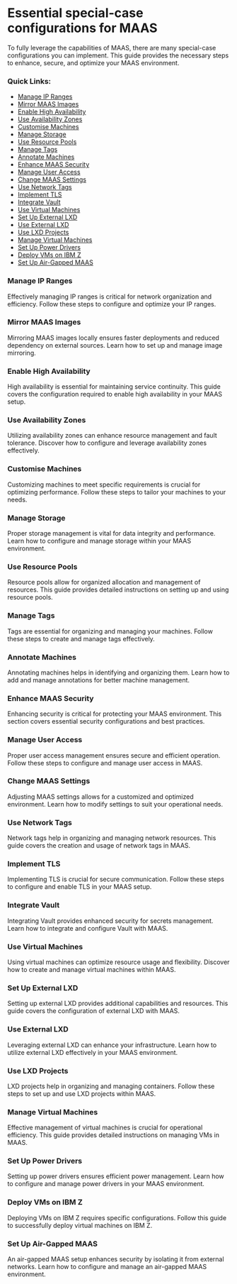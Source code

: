 # Essential special-case configurations for MAAS

To fully leverage the capabilities of MAAS, there are many special-case configurations you can implement. This guide provides the necessary steps to enhance, secure, and optimize your MAAS environment.

### Quick Links:
- [Manage IP Ranges](#manage-ip-ranges)
- [Mirror MAAS Images](#mirror-maas-images)
- [Enable High Availability](#enable-high-availability)
- [Use Availability Zones](#use-availability-zones)
- [Customise Machines](#customise-machines)
- [Manage Storage](#manage-storage)
- [Use Resource Pools](#use-resource-pools)
- [Manage Tags](#manage-tags)
- [Annotate Machines](#annotate-machines)
- [Enhance MAAS Security](#enhance-maas-security)
- [Manage User Access](#manage-user-access)
- [Change MAAS Settings](#change-maas-settings)
- [Use Network Tags](#use-network-tags)
- [Implement TLS](#implement-tls)
- [Integrate Vault](#integrate-vault)
- [Use Virtual Machines](#use-virtual-machines)
- [Set Up External LXD](#set-up-external-lxd)
- [Use External LXD](#use-external-lxd)
- [Use LXD Projects](#use-lxd-projects)
- [Manage Virtual Machines](#manage-virtual-machines)
- [Set Up Power Drivers](#set-up-power-drivers)
- [Deploy VMs on IBM Z](#deploy-vms-on-ibm-z)
- [Set Up Air-Gapped MAAS](#set-up-air-gapped-maas)

### Manage IP Ranges
Effectively managing IP ranges is critical for network organization and efficiency. Follow these steps to configure and optimize your IP ranges.

### Mirror MAAS Images
Mirroring MAAS images locally ensures faster deployments and reduced dependency on external sources. Learn how to set up and manage image mirroring.

### Enable High Availability
High availability is essential for maintaining service continuity. This guide covers the configuration required to enable high availability in your MAAS setup.

### Use Availability Zones
Utilizing availability zones can enhance resource management and fault tolerance. Discover how to configure and leverage availability zones effectively.

### Customise Machines
Customizing machines to meet specific requirements is crucial for optimizing performance. Follow these steps to tailor your machines to your needs.

### Manage Storage
Proper storage management is vital for data integrity and performance. Learn how to configure and manage storage within your MAAS environment.

### Use Resource Pools
Resource pools allow for organized allocation and management of resources. This guide provides detailed instructions on setting up and using resource pools.

### Manage Tags
Tags are essential for organizing and managing your machines. Follow these steps to create and manage tags effectively.

### Annotate Machines
Annotating machines helps in identifying and organizing them. Learn how to add and manage annotations for better machine management.

### Enhance MAAS Security
Enhancing security is critical for protecting your MAAS environment. This section covers essential security configurations and best practices.

### Manage User Access
Proper user access management ensures secure and efficient operation. Follow these steps to configure and manage user access in MAAS.

### Change MAAS Settings
Adjusting MAAS settings allows for a customized and optimized environment. Learn how to modify settings to suit your operational needs.

### Use Network Tags
Network tags help in organizing and managing network resources. This guide covers the creation and usage of network tags in MAAS.

### Implement TLS
Implementing TLS is crucial for secure communication. Follow these steps to configure and enable TLS in your MAAS setup.

### Integrate Vault
Integrating Vault provides enhanced security for secrets management. Learn how to integrate and configure Vault with MAAS.

### Use Virtual Machines
Using virtual machines can optimize resource usage and flexibility. Discover how to create and manage virtual machines within MAAS.

### Set Up External LXD
Setting up external LXD provides additional capabilities and resources. This guide covers the configuration of external LXD with MAAS.

### Use External LXD
Leveraging external LXD can enhance your infrastructure. Learn how to utilize external LXD effectively in your MAAS environment.

### Use LXD Projects
LXD projects help in organizing and managing containers. Follow these steps to set up and use LXD projects within MAAS.

### Manage Virtual Machines
Effective management of virtual machines is crucial for operational efficiency. This guide provides detailed instructions on managing VMs in MAAS.

### Set Up Power Drivers
Setting up power drivers ensures efficient power management. Learn how to configure and manage power drivers in your MAAS environment.

### Deploy VMs on IBM Z
Deploying VMs on IBM Z requires specific configurations. Follow this guide to successfully deploy virtual machines on IBM Z.

### Set Up Air-Gapped MAAS
An air-gapped MAAS setup enhances security by isolating it from external networks. Learn how to configure and manage an air-gapped MAAS environment.